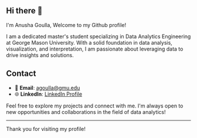 ## Hi there 👋
I'm Anusha Goulla,
Welcome to my Github profile!

I am a dedicated master's student specializing in Data Analytics Engineering at George Mason University. With a solid foundation in data analysis, visualization, and interpretation, I am passionate about leveraging data to drive insights and solutions.

## Contact
- 📧 **Email**: [agoulla@gmu.edu](mailto:agoulla@gmu.edu)
- 🌐 **LinkedIn**: [LinkedIn Profile](Your-LinkedIn-Profile-URL)

Feel free to explore my projects and connect with me. I'm always open to new opportunities and collaborations in the field of data analytics!

---

Thank you for visiting my profile!
